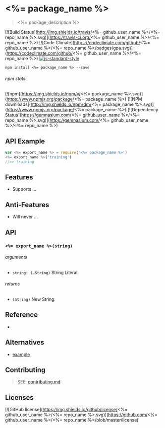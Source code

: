 # <%= package_name %>
> <%= package_description %>

[![Build Status](http://img.shields.io/travis/<%= github_user_name %>/<%= repo_name %>.svg)](https://travis-ci.org/<%= github_user_name %>/<%= repo_name %>) [![Code Climate](https://codeclimate.com/github/<%= github_user_name %>/<%= repo_name %>/badges/gpa.svg)](https://codeclimate.com/github/<%= github_user_name %>/<%= repo_name %>) [![js-standard-style](https://img.shields.io/badge/code%20style-standard-brightgreen.svg?style=flat)](https://github.com/feross/standard)

```shell
npm install <%= package_name %> --save
```

###### npm stats

[![npm](https://img.shields.io/npm/v/<%= package_name %>.svg)](https://www.npmjs.org/package/<%= package_name %>) [![NPM downloads](http://img.shields.io/npm/dm/<%= package_name %>.svg)](https://www.npmjs.org/package/<%= package_name %>) [![Dependency Status](https://gemnasium.com/<%= github_user_name %>/<%= repo_name %>.svg)](https://gemnasium.com/<%= github_user_name %>/<%= repo_name %>)

## API Example

```js
var <%= export_name %> = require('<%= package_name %>')
<%= export_name %>('training')
//=> training
```

## Features

 - Supports …

## Anti-Features

 - Will never …

## API

### `<%= export_name %>(string)`

###### arguments

 - `string: (…String)` String Literal.

###### returns

 - `(String)` New String.

## Reference

 - []()

## Alternatives

 - [example](https://example.com)

## Contributing

> SEE: [contributing.md](contributing.md)

## Licenses

[![GitHub license](https://img.shields.io/github/license/<%= github_user_name %>/<%= repo_name %>.svg)](https://github.com/<%= github_user_name %>/<%= repo_name %>/blob/master/license)
